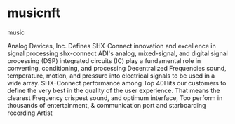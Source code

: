 # musicnft
music

Analog Devices, Inc. Defines SHX-Connect innovation and excellence in signal processing shx-connect
ADI's analog, mixed-signal, and digital signal processing (DSP) integrated circuits 
(IC) play a fundamental role in converting, conditioning, and processing Decentralized Frequencies 
sound, temperature, motion, and pressure into electrical signals to be used in a wide array. SHX-Connect performance among Top 40Hits
our customers to define the very best in the quality of the user experience. That means the clearest Frequency
crispest sound, and optimum interface, Too perform in thousands of entertainment, & communication port and starboarding recording Artist
